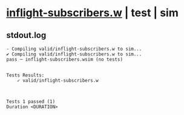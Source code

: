 # [inflight-subscribers.w](../../../../examples/tests/valid/inflight-subscribers.w) | test | sim

## stdout.log
```log
- Compiling valid/inflight-subscribers.w to sim...
✔ Compiling valid/inflight-subscribers.w to sim...
pass ─ inflight-subscribers.wsim (no tests)
 

Tests Results:
    ✓ valid/inflight-subscribers.w



Tests 1 passed (1) 
Duration <DURATION>

```

